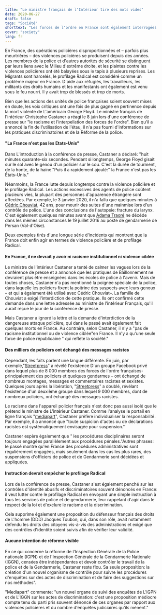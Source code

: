 ```yaml
---
title: "Le ministre français de l'Intérieur tire des mots vides"
date: 2020-06-27
draft: false
tags: "Société"
shorttext: "Les forces de l'ordre en France sont également interrogées. Le ministre de l'Intérieur Castaner répond par des mots vides."
cover: "society"
lang: fr
---
```


En France, des opérations policières disproportionnées et – parfois plus meurtrières – des violences policières se produisent depuis des années. Les membres de la police et d'autres autorités de sécurité se distinguent par leurs liens avec le Milieu d'extrême droite, et les plaintes contre les violences policières ont été balayées sous le tapis à plusieurs reprises. Les Migrants sont harcelés, le profilage Radical est considéré comme un problème majeur en France. D'aide aux réfugiés, les travailleurs, les militants des droits humains et les manifestants ont également est venu sous le feu nourri. Il y avait trop de blessés et trop de morts.

Bien que les actions des unités de police françaises soient souvent mises en doute, les voix critiques ont une fois de plus gagné en pertinence depuis la mort violente de L'américain George Floyd. Le ministre français de l'intérieur Christophe Castaner a réagi le 8 juin lors d'une conférence de presse sur "le racisme et l'interpellation des forces de l'ordre". Bien qu'il a annoncé la fin de l'utilisation de l'étau, il n'a pas fourni d'informations sur les pratiques discriminatoires et de la Réforme de la police.

#### "La France n'est pas les Etats-Unis"

Dans L'introduction à la conférence de presse, Castaner a déclaré: "huit minutes quarante-six secondes. Pendant si longtemps, George Floyd gisait sur le sol avec le genou d'un policier sur le cou. C'est la durée de tourment, de la honte, de la haine."Puis il a rapidement ajouté:" la France n'est pas les États-Unis."

Néanmoins, la France lutte depuis longtemps contre la violence policière et le profilage Radical. Les actions excessives des agents de police coûtent plusieurs vies, la plupart des personnes d'apparence étrangère sont affectées. Par exemple, le 3 janvier 2020, il n'a fallu que quelques minutes à [Cédric Chouviat](https://www.leparisien.fr/faits-divers/cedric-chouviat-mort-apres-son-interpellation-l-autopsie-evoque-une-asphyxie-avec-fracture-du-larynx-07-01-2020-8230815.php "Cédric Chouviat, mort après un contrôle de police : l’autopsie qui interpelle"), 42 ans, pour mourir des suites d'une mainmise lors d'un contrôle de police. L'une des conclusions de l'autopsie: fracture du larynx. C'est également quelques minutes avant que [Adama Traoré](https://www.francetvinfo.fr/faits-divers/police/violences-policieres/video-affaire-adama-traore-retour-sur-4-ans-de-bataille-judiciaire_3994785.html "Affaire Adama Traoré : retour sur 4 ans de bataille judiciaire") ne décède dans les mêmes circonstances le 19 juillet 2016 au poste de gendarmerie de Persan (Val-d'Oise).

Deux exemples tirés d'une longue série d'incidents qui montrent que la France doit enfin agir en termes de violence policière et de profilage Radical.

#### En France, il ne devrait y avoir ni racisme institutionnel ni violence ciblée

Le ministre de l'intérieur Castaner a tenté de calmer les vagues lors de la conférence de presse et a annoncé que les pratiques de Bâillonnement ne devraient plus être enseignées dans les écoles de police à l'avenir. Mais de toutes choses, Castaner n'a pas mentionné la poignée spéciale de la police, dans laquelle les policiers fixent la poitrine des suspects avec leurs genoux – et qui a également été utilisé avec Cédric Chouviat–. La famille de Chouviat a exigé l'interdiction de cette pratique. Ils ont confirmé cette demande dans une lettre adressée au ministre de l'intérieur Français, qu'il aurait reçue le jour de la conférence de presse.

Mais Castaner a ignoré la lettre et la demande d'interdiction de la dangereuse attaque policière, qui dans le passé avait également fait quelques morts en France. Au contraire, selon Castaner, il n'y a "pas de racisme institutionnel ou de violence ciblée"en France. Il n'y a qu'une seule force de police républicaine " qui reflète la société."

#### Des milliers de policiers ont échangé des messages racistes

Cependant, les faits parlent une langue différente. En juin, par exemple,"[Streetpress](https://www.streetpress.com/sujet/1591288577-milliers-policiers-echangent-messages-racistes-groupe-facebook-racisme-violences-sexisme "Des milliers de policiers s’échangent des messages racistes sur un groupe Facebook")" a révélé l'existence D'un groupe Facebook privé dans lequel plus de 8 000 membres des forces de l'ordre françaises-principalement des policiers et quelques gendarmes – ont échangé de nombreux montages, messages et commentaires racistes et sexistes. Quelques jours après la libération, "[Streetpress](https://www.streetpress.com/sujet/1591618480-fdo-22-unis-deuxieme-groupe-facebook-milliers-policiers-echangent-racisme-raciste-violences-policieres "'FDO 22 unis', un deuxième groupe Facebook où des milliers de policiers échangent des messages racistes")" a doublé, révélant l'existence d'un deuxième groupe dans lequel 9 000 membres, dont de nombreux policiers, ont échangé des messages racistes.

Le racisme dans l'appareil policier français n'est donc pas aussi isolé que le prétend le ministre de L'intérieur Castaner. Comme l'analyse le portail en ligne français "[mediapart](https://www.mediapart.fr/journal/france/080620/police-l-exercice-de-com-de-castaner-pour-eteindre-les-critiques "Police: l’exercice de com’ de Castaner pour éteindre les critiques")", Castaner préfère individualiser la responsabilité. Par exemple, il a annoncé que "toute suspicion d'actes ou de déclarations racistes est systématiquement envisagée pour suspension."

Castaner espère également que " les procédures disciplinaires seront toujours engagées parallèlement aux procédures pénales."Autres phrases: le passé montre qu'en France des procédures administratives sont régulièrement engagées, mais seulement dans les cas les plus rares, des suspensions d'officiers de police et de Gendarmerie sont décidées et appliquées.

#### Instruction devrait empêcher le profilage Radical

Lors de la conférence de presse, Castaner s'est également penché sur les contrôles d'identité abusifs et discriminatoires souvent dénoncés en France: il veut lutter contre le profilage Radical en envoyant une simple instruction à tous les services de police et de gendarmerie, leur rappelant d'agir dans le respect de la loi et d'exclure le racisme et la discrimination.

Cela supprime également une proposition du défenseur français des droits de L'homme (DDD) Jacques Toubon, qui, dans son rôle, avait notamment défendu les droits des citoyens vis-à-vis des administrations et exigé que des contrôles d'identité soient suivis afin de vérifier leur validité.

#### Aucune intention de réforme visible

En ce qui concerne la réforme de l'Inspection Générale de la Police nationale (IGPN) et de l'Inspection Générale de la Gendarmerie Nationale (IGGN), censées être indépendantes et devoir contrôler le travail de la police et de la Gendarmerie, Castaner reste flou. Sa seule proposition: la création d'un nouvel organisme de contrôle pour suivre les procédures d'enquêtes sur des actes de discrimination et de faire des suggestions sur nos méthodes".

"Mediapart" commente: "un nouvel organe de suivi des enquêtes de L'IGPN et de L'IGGN sur les actes de discrimination: c'est une proposition médiocre compte tenu du parti pris souvent dénoncé de ces organes par rapport aux violences policières et du nombre d'enquêtes judiciaires qu'ils mènent."
